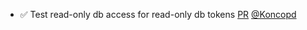- ✅ Test read-only db access for read-only db tokens [PR](https://github.com/laminlabs/lamindb/pull/3055) [@Koncopd](https://github.com/Koncopd)
